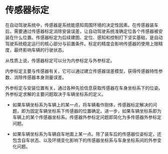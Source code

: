 # 传感器标定

在自动驾驶系统中，传感器是系统能感知周围环境的决定性因素。在传感器装车后，需要通过传感器标定消除安装误差，让自动驾驶系统准确定位各个传感器被安装在什么位置。传感器标定为后续建图、定位、感知和控制打下坚实基础，是自动驾驶系统稳定运行的核心部分与前置条件。标定的精度会影响传感器的使用上限精度，最终影响车辆的行驶状态。

从性质上说，传感器标定可以分为内参标定与外参标定。

内参标定主要与传感器有关，它可以通过建立传感器误差模型，获得传感器特性参数、消除传感器本身测量误差。

外参标定与安装位置有关，通过各种先验信息获取传感器在车身坐标系下的位姿。外参标定求解的主要问题取决于车辆坐标系的定义。

- 如果车辆坐标系为车辆上的某一点，将车辆看作刚体，传感器标定解决的问题，即为固定车辆坐标系下传感器的位置确定。进一步，如果车辆坐标系即为车辆上的某个传感器坐标系。传感器外参标定问题即简化为多传感器外参标定问题。

- 如果车辆坐标系为车辆自车地面上某一点。除了装车后的传感器位姿标定，还包含自车状态、以及环境变化影响下的传感器坐标系与车身坐标系间的外参变化问题。
